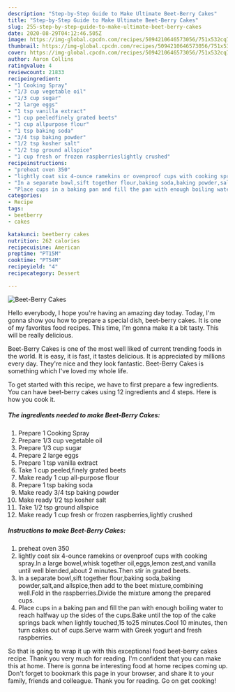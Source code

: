 ```yaml
---
description: "Step-by-Step Guide to Make Ultimate Beet-Berry Cakes"
title: "Step-by-Step Guide to Make Ultimate Beet-Berry Cakes"
slug: 255-step-by-step-guide-to-make-ultimate-beet-berry-cakes
date: 2020-08-29T04:12:46.505Z
image: https://img-global.cpcdn.com/recipes/5094210646573056/751x532cq70/beet-berry-cakes-recipe-main-photo.jpg
thumbnail: https://img-global.cpcdn.com/recipes/5094210646573056/751x532cq70/beet-berry-cakes-recipe-main-photo.jpg
cover: https://img-global.cpcdn.com/recipes/5094210646573056/751x532cq70/beet-berry-cakes-recipe-main-photo.jpg
author: Aaron Collins
ratingvalue: 4
reviewcount: 21833
recipeingredient:
- "1 Cooking Spray"
- "1/3 cup vegetable oil"
- "1/3 cup sugar"
- "2 large eggs"
- "1 tsp vanilla extract"
- "1 cup peeledfinely grated beets"
- "1 cup allpurpose flour"
- "1 tsp baking soda"
- "3/4 tsp baking powder"
- "1/2 tsp kosher salt"
- "1/2 tsp ground allspice"
- "1 cup fresh or frozen raspberrieslightly crushed"
recipeinstructions:
- "preheat oven 350"
- "lightly coat six 4-ounce ramekins or ovenproof cups with cooking spray.ln a large bowel,whisk together oil,eggs,lemon zest,and vanilla until well blended,about 2 minutes.Then stir in grated beets."
- "In a separate bowl,sift together flour,baking soda,baking powder,salt,and allspice,then add to the beet mixture,combining well.Fold in the raspberries.Divide the mixture among the prepared cups."
- "Place cups in a baking pan and fill the pan with enough boiling water to reach halfway up the sides of the cups.Bake until the top of the cake springs back when lightly touched,15 to25 minutes.Cool 10 minutes, then turn cakes out of cups.Serve warm with Greek yogurt and fresh raspberries."
categories:
- Recipe
tags:
- beetberry
- cakes

katakunci: beetberry cakes 
nutrition: 262 calories
recipecuisine: American
preptime: "PT15M"
cooktime: "PT54M"
recipeyield: "4"
recipecategory: Dessert

---
```



![Beet-Berry Cakes](https://img-global.cpcdn.com/recipes/5094210646573056/751x532cq70/beet-berry-cakes-recipe-main-photo.jpg)

Hello everybody, I hope you're having an amazing day today. Today, I'm gonna show you how to prepare a special dish, beet-berry cakes. It is one of my favorites food recipes. This time, I'm gonna make it a bit tasty. This will be really delicious.



Beet-Berry Cakes is one of the most well liked of current trending foods in the world. It is easy, it is fast, it tastes delicious. It is appreciated by millions every day. They're nice and they look fantastic. Beet-Berry Cakes is something which I've loved my whole life.


To get started with this recipe, we have to first prepare a few ingredients. You can have beet-berry cakes using 12 ingredients and 4 steps. Here is how you cook it.

<!--inarticleads1-->

##### The ingredients needed to make Beet-Berry Cakes:

1. Prepare 1 Cooking Spray
1. Prepare 1/3 cup vegetable oil
1. Prepare 1/3 cup sugar
1. Prepare 2 large eggs
1. Prepare 1 tsp vanilla extract
1. Take 1 cup peeled,finely grated beets
1. Make ready 1 cup all-purpose flour
1. Prepare 1 tsp baking soda
1. Make ready 3/4 tsp baking powder
1. Make ready 1/2 tsp kosher salt
1. Take 1/2 tsp ground allspice
1. Make ready 1 cup fresh or frozen raspberries,lightly crushed




<!--inarticleads2-->

##### Instructions to make Beet-Berry Cakes:

1. preheat oven 350
1. lightly coat six 4-ounce ramekins or ovenproof cups with cooking spray.ln a large bowel,whisk together oil,eggs,lemon zest,and vanilla until well blended,about 2 minutes.Then stir in grated beets.
1. In a separate bowl,sift together flour,baking soda,baking powder,salt,and allspice,then add to the beet mixture,combining well.Fold in the raspberries.Divide the mixture among the prepared cups.
1. Place cups in a baking pan and fill the pan with enough boiling water to reach halfway up the sides of the cups.Bake until the top of the cake springs back when lightly touched,15 to25 minutes.Cool 10 minutes, then turn cakes out of cups.Serve warm with Greek yogurt and fresh raspberries.




So that is going to wrap it up with this exceptional food beet-berry cakes recipe. Thank you very much for reading. I'm confident that you can make this at home. There is gonna be interesting food at home recipes coming up. Don't forget to bookmark this page in your browser, and share it to your family, friends and colleague. Thank you for reading. Go on get cooking!
